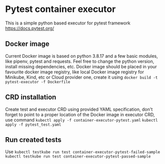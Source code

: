 # Pytest container executor
This is a simple python based executor for pytest framework https://docs.pytest.org/

## Docker image
Current Docker image is based on python 3.8.17 and a few basic modules, like pipenv, pytest and requests.
Feel free to change the python version, install missing dependencies, etc. Docker image should be placed in your 
favourite docker image registry, like local Docker image registry for Minikube, Kind, etc or Cloud provider one,
create it using `docker build -t pytest-executor -f Dockerfile`

## CRD installation
Create test and executor CRD using provided YAML specification, don't forget to point to a proper location
of the Docker image in executor CRD, use command
`kubectl apply -f container-executor-pytest.yaml`
`kubectl apply -f pytest_test.yaml`

## Run created tests
Use 
`kubectl testkube run test container-executor-pytest-failed-sample`
`kubectl testkube run test container-executor-pytest-passed-sample`
